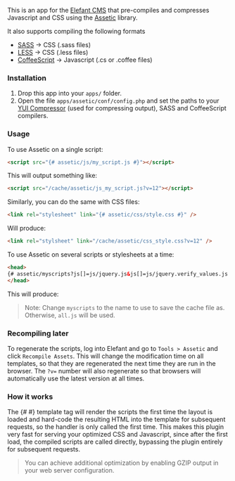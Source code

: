 This is an app for the [Elefant CMS](http://github.com/jbroadway/elefant)
that pre-compiles and compresses Javascript and CSS using the
[Assetic](https://github.com/kriswallsmith/assetic) library.

It also supports compiling the following formats

* [SASS](http://sass-lang.com/) -> CSS (.sass files)
* [LESS](http://lesscss.org/) -> CSS (.less files)
* [CoffeeScript]() -> Javascript (.cs or .coffee files)

### Installation

1. Drop this app into your `apps/` folder.
2. Open the file `apps/assetic/conf/config.php` and set the paths to your [YUI Compressor](http://developer.yahoo.com/yui/compressor/) (used for compressing output), SASS and CoffeeScript compilers.

### Usage

To use Assetic on a single script:

```html
<script src="{# assetic/js/my_script.js #}"></script>
```

This will output something like:

```html
<script src="/cache/assetic/js_my_script.js?v=12"></script>
```

Similarly, you can do the same with CSS files:

```html
<link rel="stylesheet" link="{# assetic/css/style.css #}" />
```

Will produce:

```html
<link rel="stylsheet" link="/cache/assetic/css_style.css?v=12" />
```

To use Assetic on several scripts or stylesheets at a time:

```html
<head>
{# assetic/myscripts?js[]=js/jquery.js&js[]=js/jquery.verify_values.js #}
</head>
```

This will produce:

<script src="/cache/assetic/myscripts.js?v=12"></script>

> Note: Change `myscripts` to the name to use to save the cache file as. Otherwise, `all.js` will be used.

### Recompiling later

To regenerate the scripts, log into Elefant and go to `Tools > Assetic` and
click `Recompile Assets`. This will change the modification time on all templates,
so that they are regenerated the next time they are run in the browser.
The `?v=` number will also regenerate so that browsers will automatically
use the latest version at all times.

### How it works

The {# #} template tag will render the scripts the first time the layout is loaded
and hard-code the resulting HTML into the template for subsequent requests, so the
handler is only called the first time. This makes this plugin very fast for
serving your optimized CSS and Javascript, since after the first load, the
compiled scripts are called directly, bypassing the plugin entirely for subsequent
requests.

> You can achieve additional optimization by enabling GZIP output in your web server configuration.
